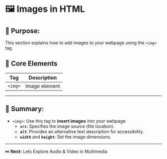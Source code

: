 # 🖼️ Images in HTML

## 🎯 Purpose:

This section explains how to add images to your webpage using the `<img>` tag.

## 📑 Core Elements

| **Tag** | **Description** |
| ------- | --------------- |
| `<img>` | Image element   |

---

## 🔑 Summary:

- `<img>`: Use this tag to **insert images** into your webpage.
  - **`src`**: Specifies the image source (file location).
  - **`alt`**: Provides an alternative text description for accessibility.
  - **`width`** and **`height`**: Set the image dimensions.

---

⏭️ **Next:** Lets Explore Audio & Video in Multimedia
